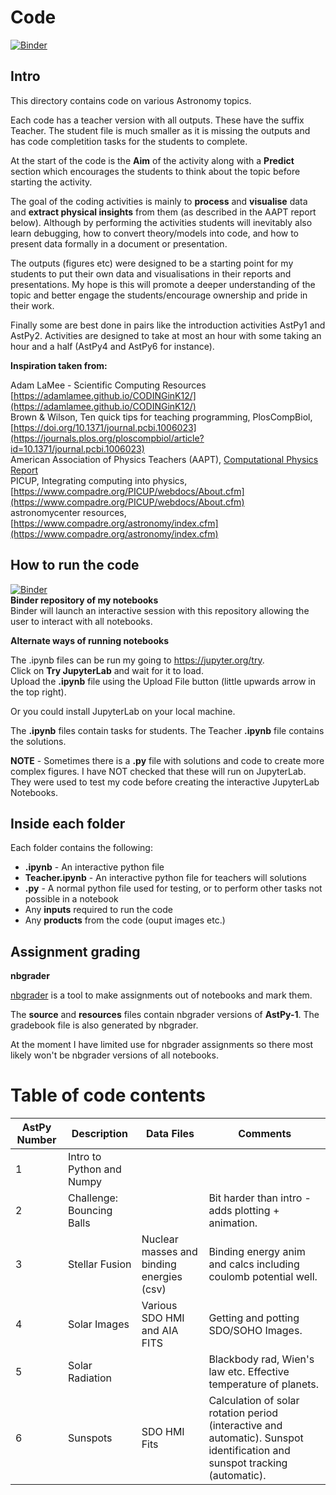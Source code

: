# Code

[![Binder](https://mybinder.org/badge_logo.svg)](https://mybinder.org/v2/gh/DimitriosAstro/Astronomy/master)  

## Intro

This directory contains code on various Astronomy topics.

Each code has a teacher version with all outputs. These have the suffix Teacher. The student file is much smaller as it is missing the outputs and has code completition tasks for the students to complete.

At the start of the code is the **Aim** of the activity along with a **Predict** section which encourages the students to think about the topic before starting the activity.

The goal of the coding activities is mainly to **process** and **visualise** data and **extract physical insights** from them (as described in the AAPT report below). Although by performing the activities students will inevitably also learn debugging, how to convert theory/models into code, and how to present data formally in a document or presentation.

The outputs (figures etc) were designed to be a starting point for my students to put their own data and visualisations in their reports and presentations. My hope is this will promote a deeper understanding of the topic and better engage the students/encourage ownership and pride in their work.  

Finally some are best done in pairs like the introduction activities AstPy1 and AstPy2. Activities are designed to take at most an hour with some taking an hour and a half (AstPy4 and AstPy6 for instance).

**Inspiration taken from:**

Adam LaMee - Scientific Computing Resources [https://adamlamee.github.io/CODINGinK12/](https://adamlamee.github.io/CODINGinK12/)    
Brown & Wilson, Ten quick tips for teaching programming, PlosCompBiol, [https://doi.org/10.1371/journal.pcbi.1006023](https://journals.plos.org/ploscompbiol/article?id=10.1371/journal.pcbi.1006023)  
American Association of Physics Teachers (AAPT), [Computational Physics Report](https://www.aapt.org/Resources/upload/AAPT_UCTF_CompPhysReport_final_B.pdf)  
PICUP, Integrating computing into physics, [https://www.compadre.org/PICUP/webdocs/About.cfm](https://www.compadre.org/PICUP/webdocs/About.cfm)  
astronomycenter resources, [https://www.compadre.org/astronomy/index.cfm](https://www.compadre.org/astronomy/index.cfm)

## How to run the code

[![Binder](https://mybinder.org/badge_logo.svg)](https://mybinder.org/v2/gh/DimitriosAstro/Astronomy/master)  
**Binder repository of my notebooks**  
Binder will launch an interactive session with this repository allowing the user to interact with all notebooks.

**Alternate ways of running notebooks**

The .ipynb files can be run my going to https://jupyter.org/try.  
Click on **Try JupyterLab** and wait for it to load.  
Upload the **.ipynb** file using the Upload File button (little upwards arrow in the top right).

Or you could install JupyterLab on your local machine.

The **.ipynb** files contain tasks for students. The Teacher **.ipynb** file contains the solutions.

**NOTE** - Sometimes there is a **.py** file with solutions and code to create more complex figures. I have NOT checked that these will run on JupyterLab. They were used to test my code before creating the interactive JupyterLab Notebooks.

## Inside each folder

Each folder contains the following:

* **.ipynb** - An interactive python file
* **Teacher.ipynb** - An interactive python file for teachers will solutions
* **.py** - A normal python file used for testing, or to perform other tasks not possible in a notebook
* Any **inputs** required to run the code
* Any **products** from the code (ouput images etc.)

## Assignment grading

**nbgrader**

[nbgrader](https://nbgrader.readthedocs.io/en/stable/index.html) is a tool to make assignments out of notebooks and mark them.

The **source** and **resources** files contain nbgrader versions of **AstPy-1**.
The gradebook file is also generated by nbgrader.

At the moment I have limited use for nbgrader assignments so there most likely won't be nbgrader versions of all notebooks.

# Table of code contents

AstPy Number | Description     | Data Files  | Comments
------------ | -------------   | ----------- | --------
1 | Intro to Python and Numpy ||
2 | Challenge: Bouncing Balls || Bit harder than intro - adds plotting + animation.
3 | Stellar Fusion | Nuclear masses and binding energies (csv) |  Binding energy anim and calcs including coulomb potential well.
4 | Solar Images | Various SDO HMI and AIA FITS | Getting and potting SDO/SOHO Images.
5 | Solar Radiation | | Blackbody rad, Wien's law etc. Effective temperature of planets.
6 | Sunspots | SDO HMI Fits | Calculation of solar rotation period (interactive and automatic). Sunspot identification and sunspot tracking (automatic).
